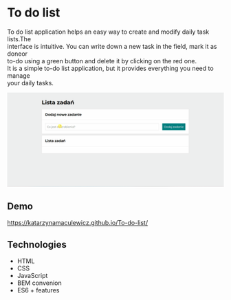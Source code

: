 # To do list

To do list application helps an easy way to create and modify daily task lists.The <br>
interface is intuitive. You can write down a new task in the field, mark it as doneor <br>
to-do using a green button and delete it by clicking on the red one.<br>
It is a simple to-do list application, but it provides everything you need to manage <br>
your daily tasks.

![demo](images/to%20do%20list.gif)

## Demo

https://katarzynamaculewicz.github.io/To-do-list/

## Technologies

- HTML
- CSS
- JavaScript
- BEM convenion
- ES6 + features
